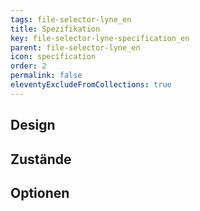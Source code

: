 ```yaml
---
tags: file-selector-lyne_en
title: Spezifikation
key: file-selector-lyne-specification_en
parent: file-selector-lyne_en
icon: specification
order: 2
permalink: false
eleventyExcludeFromCollections: true
---
```


## Design 

## Zustände

## Optionen


